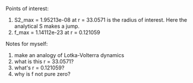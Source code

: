 Points of interest:
1. S2_max = 1.95213e-08 at r = 33.0571 is the radius of interest. Here the analytical S makes a jump.
2. f_max = 1.14112e-23 at r = 0.121059


Notes for myself:
1. make an analogy of Lotka-Volterra dynamics
2. what is this r = 33.0571?
3. what's r = 0.121059?
4. why is f not pure zero?
